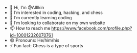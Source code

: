 - 👋 Hi, I’m @AlIlkin
- 👀 I’m interested in coding, hacking, and chess
- 🌱 I’m currently learning coding
- 💞️ I’m looking to collaborate on my own website
- 📫 How to reach me https://www.facebook.com/profile.php?id=100012326070761
- 😄 Pronouns: He/him/his
- ⚡ Fun fact: Chess is a type of sports

<!---
AlIlkin/AlIlkin is a ✨ special ✨ repository because its `README.md` (this file) appears on your GitHub profile.
You can click the Preview link to take a look at your changes.
--->
